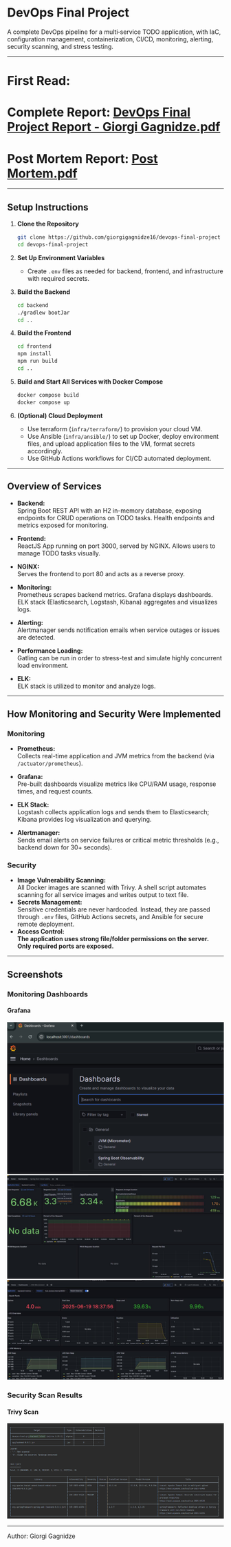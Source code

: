 # DevOps Final Project

A complete DevOps pipeline for a multi‐service TODO application, with IaC,
configuration management, containerization, CI/CD, monitoring, alerting,
security scanning, and stress testing.

---

# First Read:

# Complete Report: [DevOps Final Project Report - Giorgi Gagnidze.pdf](DevOps%20Final%20Project%20Report%20-%20Giorgi%20Gagnidze.pdf)

# Post Mortem Report: [Post Mortem.pdf](Post%20Mortem.pdf)

---

## Setup Instructions

1. **Clone the Repository**
    ```bash
    git clone https://github.com/giorgigagnidze16/devops-final-project
    cd devops-final-project
    ```

2. **Set Up Environment Variables**
    - Create `.env` files as needed for backend, frontend, and infrastructure with required secrets.

3. **Build the Backend**
    ```bash
    cd backend
    ./gradlew bootJar
    cd ..
    ```

4. **Build the Frontend**
    ```bash
    cd frontend
    npm install
    npm run build
    cd ..
    ```

5. **Build and Start All Services with Docker Compose**
    ```bash
    docker compose build
    docker compose up
    ```

6. **(Optional) Cloud Deployment**
    - Use terraform (`infra/terraform/`) to provision your cloud VM.
    - Use Ansible (`infra/ansible/`) to set up Docker, deploy environment files, and upload application files to the VM,
      format secrets accordingly.
    - Use GitHub Actions workflows for CI/CD automated deployment.

---

## Overview of Services

- **Backend:**  
  Spring Boot REST API with an H2 in-memory database, exposing endpoints for CRUD operations on TODO tasks. Health
  endpoints and metrics exposed for monitoring.

- **Frontend:**  
  ReactJS App running on port 3000, served by NGINX. Allows users to manage TODO tasks visually.

- **NGINX:**  
  Serves the frontend to port 80 and acts as a reverse proxy.

- **Monitoring:**  
  Prometheus scrapes backend metrics. Grafana displays dashboards. ELK stack (Elasticsearch, Logstash, Kibana)
  aggregates and visualizes logs.

- **Alerting:**  
  Alertmanager sends notification emails when service outages or issues are detected.

- **Performance Loading:**  
  Gatling can be run in order to stress-test and simulate highly concurrent load environment.

- **ELK:**  
  ELK stack is utilized to monitor and analyze logs.

---

## How Monitoring and Security Were Implemented

### Monitoring

- **Prometheus:**  
  Collects real-time application and JVM metrics from the backend (via `/actuator/prometheus`).
- **Grafana:**  
  Pre-built dashboards visualize metrics like CPU/RAM usage, response times, and request counts.
- **ELK Stack:**  
  Logstash collects application logs and sends them to Elasticsearch; Kibana provides log visualization and querying.

- **Alertmanager:**  
  Sends email alerts on service failures or critical metric thresholds (e.g., backend down for 30+ seconds).

### Security

- **Image Vulnerability Scanning:**  
  All Docker images are scanned with Trivy. A shell script automates scanning for all service images and writes output
  to text file.
- **Secrets Management:**  
  Sensitive credentials are never hardcoded. Instead, they are passed through `.env` files, GitHub Actions secrets, and
  Ansible for secure remote deployment.
- ****Access Control:**  
  The application uses strong file/folder permissions on the server. Only required ports are exposed.**

---

## Screenshots

### Monitoring Dashboards

#### Grafana

![Grafana Dashboard](screenshots/grafana_dashboard-1.png)
![Grafana Dashboard](screenshots/grafana_dashboard-2.png)
![Grafana Dashboard](screenshots/grafana_dashboard-3.png)


### Security Scan Results

#### Trivy Scan

![Trivy Scan Results](screenshots/trivy_scan.png)

---

Author: Giorgi Gagnidze

